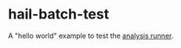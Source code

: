 # hail-batch-test

A "hello world" example to test the [analysis runner](https://github.com/populationgenomics/analysis-runner).
